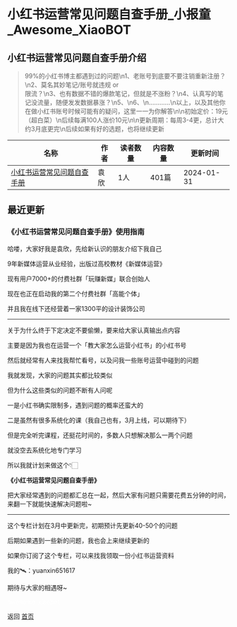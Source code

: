 # 小红书运营常见问题自查手册_小报童_Awesome_XiaoBOT

## 小红书运营常见问题自查手册介绍
> 99%的小红书博主都遇到过的问题\n1、老账号到底要不要注销重新注册？\n2、莫名其妙笔记/账号就违规 or  
限流？\n3、也有数据不错的爆款笔记，但就是不涨粉？\n4、认真写的笔记没流量，随便发发数据暴涨？\n5、\n6、\n............\n以上，以及其他你在做小红书账号时候可能有的疑问，这里一一为你解答\n\n初始定价：19元（超白菜）\n后续每满100人涨价10元\n\n更新周期：每周3-4更，总计大约3月底更完\n后续如果有好的选题，也将继续更新  
  


|名称|作者|读者数量|内容数量|更新时间|
|---|---|---|---|---|
|[小红书运营常见问题自查手册](https://xiaobot.net/p/yuanxin6883?refer=0b133df9-27dc-423b-8101-639049001c13)|袁欣|1人|401篇|2024-01-31|

## 最近更新
### 《小红书运营常见问题自查手册》使用指南

哈喽，大家好我是袁欣，先给新认识的朋友介绍下我自己

9年新媒体运营从业经验，出版过高校教材《新媒体运营》

现有用户7000+的付费社群「玩赚新媒」联合创始人

现在也正在启动我的第二个付费社群「高能个体」

并且我在线下还经营着一家1300平的设计装饰公司

* * *

关于为什么终于下定决定不要偷懒，要来给大家认真输出点内容

主要是因为我也在运营一个「教大家怎么运营小红书」的小红书号

然后就经常有人来找我帮忙看号，以及问我一些账号运营中碰到的问题

我就发现，大家的问题其实都比较类似

但为什么这些类似的问题不断有人问呢

一是小红书确实限制多，遇到问题的概率还蛮大的

二是虽然有很多系统化的课（我自己也有，3月上线，可以期待下）

但是完全听完课程，还挺花时间的，多数人只想解决那么一两个问题

就没空去系统化地专门学习

所以我就计划来做这个👇🏻

**《小红书运营常见问题自查手册》**

把大家经常遇到的问题都汇总在一起，然后大家有问题只需要花费五分钟的时间，来翻一下就能快速解决问题啦~

* * *

这个专栏计划在3月中更新完，初期预计先更新40-50个的问题

后期如果遇到一些新的问题，我也会上来继续更新的

如果你订阅了这个专栏，可以来找我领取一份小红书运营资料

我的🛰：yuanxin651617

期待与大家的相遇呀~


<a href="https://github.com/Reno9527/awesome-xiaobot" style="color: white; text-decoration: none;">awesome-xiaobot</a>

返回 [首页](../README.md)
